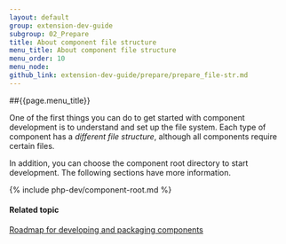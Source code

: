 ```yaml
---
layout: default
group: extension-dev-guide
subgroup: 02_Prepare
title: About component file structure
menu_title: About component file structure
menu_order: 10
menu_node:
github_link: extension-dev-guide/prepare/prepare_file-str.md
---
```


##{{page.menu_title}}

One of the first things you can do to get started with component development is to understand and set up the file system. Each type of component has a *different file structure*, although all components require certain files.

In addition, you can choose the component root directory to start development. The following sections have more information.

{% include php-dev/component-root.md %}

#### Related topic
<a href="{{site.gdeurl21}}extension-dev-guide/prepare/dev-summary.html">Roadmap for developing and packaging components</a>
